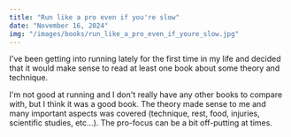 ```yaml
---
title: "Run like a pro even if you're slow"
date: "November 16, 2024"
img: "/images/books/run_like_a_pro_even_if_youre_slow.jpg"
---
```


I've been getting into running lately for the first time in my life and decided that it would make sense to read at least one book about some theory and technique.

I'm not good at running and I don't really have any other books to compare with, but I think it was a good book. The theory made sense to me and many important aspects was covered (technique, rest, food, injuries, scientific studies, etc...). The pro-focus can be a bit off-putting at times.